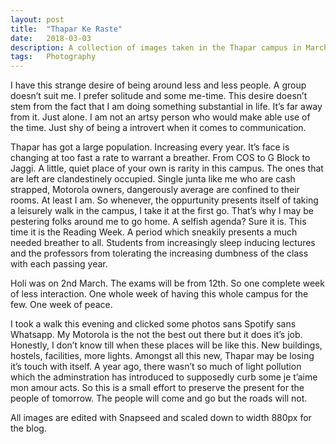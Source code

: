 ```yaml
---
layout: post
title:  "Thapar Ke Raste"
date:   2018-03-03
description: A collection of images taken in the Thapar campus in March 2018 during the Holi break along with friends, SS and SP. We among the only few remaining people at the campus as the rest took off to their home or onto a trek.
tags:	Photography
---
```


<p class="intro"><span class="dropcap">I</span> have this strange desire of being around less and less people. A group doesn’t suit me. I prefer solitude and some me-time. This desire doesn’t stem from the fact that I am doing something substantial in life. It’s far away from it. Just alone. I am not an artsy person who would make able use of the time. Just shy of being a introvert when it comes to communication. </p>

Thapar has got a large population. Increasing every year. It’s face is changing at too fast a rate to warrant a breather. From COS to G Block to Jaggi. A little, quiet place of your own is rarity in this campus. The ones that are left are clandestinely occupied. Single junta like me who are cash strapped, Motorola owners, dangerously average are confined to their rooms. At least I am. So whenever, the oppurtunity presents itself of taking a leisurely walk in the campus, I take it at the first go. That’s why I may be pestering folks around me to go home. A selfish agenda? Sure it is. This time it is the Reading Week. A period which sneakily presents a much needed breather to all. Students from increasingly sleep inducing lectures and the professors from tolerating the increasing dumbness of the class with each passing year.

Holi was on 2nd March. The exams will be from 12th. So one complete week of less interaction. One whole week of having this whole campus for the few. One week of peace.

I took a walk this evening and clicked some photos sans Spotify sans Whatsapp. My Motorola is the not the best out there but it does it’s job. Honestly, I don’t know till when these places will be like this. New buildings, hostels, facilities, more lights. Amongst all this new, Thapar may be losing it’s touch with itself. A year ago, there wasn’t so much of light pollution which the adminstration has introduced to supposedly curb some je t’aime mon amour acts. So this is a small effort to preserve the present for the people of tomorrow. The people will come and go but the roads will not.

All images are edited with Snapseed and scaled down to width 880px for the blog.

<img src="{{ '/assets/img/thapar-ke-raste-1.jpg' | prepend: site.baseurl }}" alt=""> 

<img src="{{ '/assets/img/thapar-ke-raste-2.jpg' | prepend: site.baseurl }}" alt=""> 

<img src="{{ '/assets/img/thapar-ke-raste-3.jpg' | prepend: site.baseurl }}" alt=""> 

<img src="{{ '/assets/img/thapar-ke-raste-4.jpg' | prepend: site.baseurl }}" alt=""> 

<img src="{{ '/assets/img/thapar-ke-raste-5.jpg' | prepend: site.baseurl }}" alt=""> 

<img src="{{ '/assets/img/thapar-ke-raste-6.jpg' | prepend: site.baseurl }}" alt=""> 

<img src="{{ '/assets/img/thapar-ke-raste-7.jpg' | prepend: site.baseurl }}" alt=""> 

<img src="{{ '/assets/img/thapar-ke-raste-8.jpg' | prepend: site.baseurl }}" alt=""> 

<img src="{{ '/assets/img/thapar-ke-raste-9.jpg' | prepend: site.baseurl }}" alt=""> 

<img src="{{ '/assets/img/thapar-ke-raste-10.jpg' | prepend: site.baseurl }}" alt=""> 
